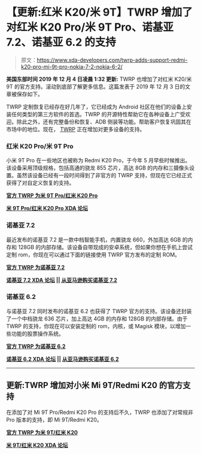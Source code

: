 # 【更新:红米 K20/米 9T】TWRP 增加了对红米 K20 Pro/米 9T Pro、诺基亚 7.2、诺基亚 6.2 的支持

> 原文：<https://www.xda-developers.com/twrp-adds-support-redmi-k20-pro-mi-9t-pro-nokia-7-2-nokia-6-2/>

**美国东部时间 2019 年 12 月 4 日凌晨 1:32 更新:** TWRP 也增加了对红米 K20/米 9T 的官方支持。滚动到底部了解更多信息。这篇发表于 2019 年 12 月 3 日的文章被保存如下。

TWRP 定制恢复已经存在好几年了，它已经成为 Android 社区在他们的设备上安装任何类型的第三方软件的首选。TWRP 的开源特性帮助它在各种设备上广受欢迎。除此之外，还有完整备份和恢复、ADB 侧装等功能。帮助客户恢复巩固其在市场中的地位。现在， [TWRP](https://www.xda-developers.com/how-to-install-twrp/) 正在增加对更多设备的支持。

### 红米 K20 Pro/米 9T Pro

小米 9T Pro 在一些地区也被称为 Redmi K20 Pro，于今年 5 月早些时候推出。该设备采用顶级规格，包括高通的骁龙 855 芯片，高达 8GB 的内存和三摄像头设置。虽然该设备已经有一段时间得到了非官方的 TWRP 支持，但现在它已经正式获得了对自定义恢复的支持。

**[官方 TWRP 为米 9T Pro/红米 K20 Pro](https://twrp.me/xiaomi/xiaomimi9tpro.html)**

**[米 9T Pro/红米 K20 Pro XDA 论坛](https://forum.xda-developers.com/k20-pro)**

### 诺基亚 7.2

最近发布的诺基亚 7.2 是一款中档智能手机，内置骁龙 660，外加高达 6GB 的内存和 128GB 的内部存储。该设备自带现成的安卓系统，但如果你想在手机上尝试定制 rom，你现在可以通过下面的链接使用 TWRP 官方发布的定制 ROM。

**[官方 TWRP 为诺基亚 7.2](https://twrp.me/nokia/nokia7.2.html)**

**[诺基亚 7.2 XDA 论坛](https://forum.xda-developers.com/nokia-7-2) || [从亚马逊购买诺基亚 7.2](https://www.amazon.in/Nokia-7-2-Charcoal-64-RAM/dp/B07YLTD91P/?tag=xdaportalin-21)**

### 诺基亚 6.2

与诺基亚 7.2 同时发布的诺基亚 6.2 也获得了 TWRP 官方的支持。该设备还封装了一个中档骁龙 636 芯片，加上高达 4GB 的内存和 128GB 的内部存储。由于 TWRP 的支持，你现在可以安装定制的 rom，内核，或 Magisk 模块，以增加一些功能的股票操作系统。

**[官方 TWRP 为诺基亚 6.2](https://twrp.me/nokia/nokia6.2.html)**

**[诺基亚 6.2 XDA 论坛](https://forum.xda-developers.com/nokia-6-2) || [从亚马逊购买诺基亚 6.2](https://www.amazon.in/Nokia-6-2-Ceramic-Black-Storage/dp/B07YP6CFFK/?tag=xdaportalin-21)**

* * *

## 更新:TWRP 增加对小米 Mi 9T/Redmi K20 的官方支持

在添加了对 Mi 9T Pro/Redmi K20 Pro 的支持后不久，TWRP 也添加了对常规非 Pro 版本的支持，即 Mi 9T/Redmi K20。

**[官方 TWRP 为米 9T/红米 K20](https://twrp.me/xiaomi/xiaomimi9t.html)**

**[米 9T/红米 K20 XDA 论坛](https://forum.xda-developers.com/mi-9t)**
